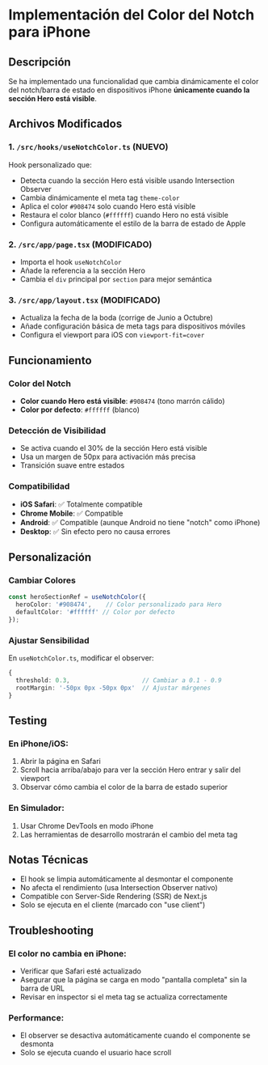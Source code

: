 # Implementación del Color del Notch para iPhone

## Descripción
Se ha implementado una funcionalidad que cambia dinámicamente el color del notch/barra de estado en dispositivos iPhone **únicamente cuando la sección Hero está visible**.

## Archivos Modificados

### 1. `/src/hooks/useNotchColor.ts` (NUEVO)
Hook personalizado que:
- Detecta cuando la sección Hero está visible usando Intersection Observer
- Cambia dinámicamente el meta tag `theme-color`
- Aplica el color `#908474` solo cuando Hero está visible
- Restaura el color blanco (`#ffffff`) cuando Hero no está visible
- Configura automáticamente el estilo de la barra de estado de Apple

### 2. `/src/app/page.tsx` (MODIFICADO)
- Importa el hook `useNotchColor`
- Añade la referencia a la sección Hero
- Cambia el `div` principal por `section` para mejor semántica

### 3. `/src/app/layout.tsx` (MODIFICADO)
- Actualiza la fecha de la boda (corrige de Junio a Octubre)
- Añade configuración básica de meta tags para dispositivos móviles
- Configura el viewport para iOS con `viewport-fit=cover`

## Funcionamiento

### Color del Notch
- **Color cuando Hero está visible**: `#908474` (tono marrón cálido)
- **Color por defecto**: `#ffffff` (blanco)

### Detección de Visibilidad
- Se activa cuando el 30% de la sección Hero está visible
- Usa un margen de 50px para activación más precisa
- Transición suave entre estados

### Compatibilidad
- **iOS Safari**: ✅ Totalmente compatible
- **Chrome Mobile**: ✅ Compatible
- **Android**: ✅ Compatible (aunque Android no tiene "notch" como iPhone)
- **Desktop**: ✅ Sin efecto pero no causa errores

## Personalización

### Cambiar Colores
```typescript
const heroSectionRef = useNotchColor({
  heroColor: '#908474',    // Color personalizado para Hero
  defaultColor: '#ffffff' // Color por defecto
});
```

### Ajustar Sensibilidad
En `useNotchColor.ts`, modificar el observer:
```typescript
{
  threshold: 0.3,                    // Cambiar a 0.1 - 0.9
  rootMargin: '-50px 0px -50px 0px'  // Ajustar márgenes
}
```

## Testing

### En iPhone/iOS:
1. Abrir la página en Safari
2. Scroll hacia arriba/abajo para ver la sección Hero entrar y salir del viewport
3. Observar cómo cambia el color de la barra de estado superior

### En Simulador:
1. Usar Chrome DevTools en modo iPhone
2. Las herramientas de desarrollo mostrarán el cambio del meta tag

## Notas Técnicas

- El hook se limpia automáticamente al desmontar el componente
- No afecta el rendimiento (usa Intersection Observer nativo)
- Compatible con Server-Side Rendering (SSR) de Next.js
- Solo se ejecuta en el cliente (marcado con "use client")

## Troubleshooting

### El color no cambia en iPhone:
- Verificar que Safari esté actualizado
- Asegurar que la página se carga en modo "pantalla completa" sin la barra de URL
- Revisar en inspector si el meta tag se actualiza correctamente

### Performance:
- El observer se desactiva automáticamente cuando el componente se desmonta
- Solo se ejecuta cuando el usuario hace scroll
